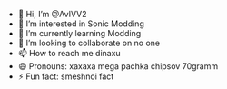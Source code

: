 - 👋 Hi, I’m @AvIVV2
- 👀 I’m interested in Sonic Modding
- 🌱 I’m currently learning Modding
- 💞️ I’m looking to collaborate on no one
- 📫 How to reach me dinaxu
- 😄 Pronouns: xaxaxa mega pachka chipsov 70gramm
- ⚡ Fun fact: smeshnoi fact

<!---
AvIVV2/AvIVV2 is a ✨ special ✨ repository because its `README.md` (this file) appears on your GitHub profile.
You can click the Preview link to take a look at your changes.
--->
